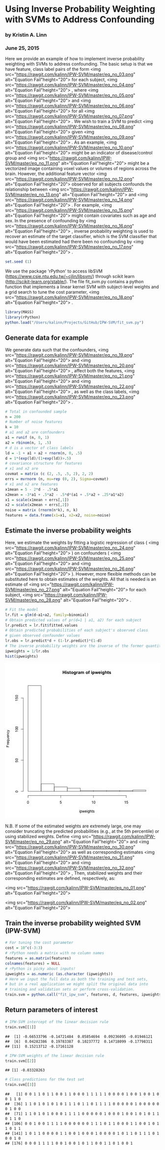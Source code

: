 # Using Inverse Probability Weighting with SVMs to Address Confounding
### by Kristin A. Linn
### June 25, 2015

Here we provide an example of how to implement inverse probability weighting with SVMs to address confounding.  The basic setup is that we have feature, class label pairs of the form 
<img src="https://rawgit.com/kalinn/IPW-SVM/master/eq_no_03.png" alt="Equation Fail"height="20">
 for each subject, 
<img src="https://rawgit.com/kalinn/IPW-SVM/master/eq_no_04.png" alt="Equation Fail"height="20">
, where 
<img src="https://rawgit.com/kalinn/IPW-SVM/master/eq_no_05.png" alt="Equation Fail"height="20">
 and 
<img src="https://rawgit.com/kalinn/IPW-SVM/master/eq_no_06.png" alt="Equation Fail"height="20">
 for all 
<img src="https://rawgit.com/kalinn/IPW-SVM/master/eq_no_07.png" alt="Equation Fail"height="20">
. We wish to train a SVM to predict 
<img src="https://rawgit.com/kalinn/IPW-SVM/master/eq_no_08.png" alt="Equation Fail"height="20">
 given 
<img src="https://rawgit.com/kalinn/IPW-SVM/master/eq_no_09.png" alt="Equation Fail"height="20">
. As an example, 
<img src="https://rawgit.com/kalinn/IPW-SVM/master/eq_no_10.png" alt="Equation Fail"height="20">
 might be an indicator of disease/control group and 
<img src="https://rawgit.com/kalinn/IPW-SVM/master/eq_no_11.png" alt="Equation Fail"height="20">
 might be a vectorized image containing voxel values or volumes of regions across the brain. However, the additional feature vector 
<img src="https://rawgit.com/kalinn/IPW-SVM/master/eq_no_12.png" alt="Equation Fail"height="20">
 observed for all subjects confounds the relationship between 
<img src="https://rawgit.com/kalinn/IPW-SVM/master/eq_no_13.png" alt="Equation Fail"height="20">
 and 
<img src="https://rawgit.com/kalinn/IPW-SVM/master/eq_no_14.png" alt="Equation Fail"height="20">
. For example, 
<img src="https://rawgit.com/kalinn/IPW-SVM/master/eq_no_15.png" alt="Equation Fail"height="20">
 might contain covariates such as age and sex.  In the presence of confounding by 
<img src="https://rawgit.com/kalinn/IPW-SVM/master/eq_no_16.png" alt="Equation Fail"height="20">
, inverse probability weighting is used to recover an estimate of the target classifier, which is the SVM classifier that would have been estimated had there been no confounding by 
<img src="https://rawgit.com/kalinn/IPW-SVM/master/eq_no_17.png" alt="Equation Fail"height="20">
.



```r
set.seed (1)
```

We use the package 'rPython' to access libSVM (https://www.csie.ntu.edu.tw/~cjlin/libsvm/) through scikit learn (http://scikit-learn.org/stable/). The file fit_svm.py contains a python function that implements a linear kernel SVM with subject-level weights and a grid search to tune the cost parameter, 
<img src="https://rawgit.com/kalinn/IPW-SVM/master/eq_no_18.png" alt="Equation Fail"height="20">
.



```r
library(MASS)
library(rPython)
python.load("/Users/kalinn/Projects/GitHub/IPW-SVM/fit_svm.py")
```

## Generate data for example

We generate data such that the confounders, 
<img src="https://rawgit.com/kalinn/IPW-SVM/master/eq_no_19.png" alt="Equation Fail"height="20">
 and 
<img src="https://rawgit.com/kalinn/IPW-SVM/master/eq_no_20.png" alt="Equation Fail"height="20">
, affect both the features, 
<img src="https://rawgit.com/kalinn/IPW-SVM/master/eq_no_21.png" alt="Equation Fail"height="20">
 and 
<img src="https://rawgit.com/kalinn/IPW-SVM/master/eq_no_22.png" alt="Equation Fail"height="20">
, as well as the class labels, 
<img src="https://rawgit.com/kalinn/IPW-SVM/master/eq_no_23.png" alt="Equation Fail"height="20">
.



```r
# Total in confounded sample
n = 200
# Number of noise features
k = 10
# a1 and a2 are confounders
a1 = runif (n, 0, 1)
a2 = rbinom(n, 1, .5)
# d is a vector of class labels
ld = -1 + a1 + a2 + rnorm(n, 0, .5)
d = 1*(exp(ld)/(1+exp(ld))>.5)
# covariance structure for features
# x1 and x2 are  
covmat = matrix (c (2, .5, .5, 2), 2, 2)
errs = mvrnorm (n, mu=rep (0, 2), Sigma=covmat)
# x1 and x2 are features
x1mean = 5 - 2*d - .5*a1
x2mean = -3*a1 + .5*a2 - .5*d*(a1 + .5*a2 + .25*a1*a2) 
x1 = scale(x1mean + errs[,1])
x2 = scale(x2mean + errs[,2])
noise = matrix (rnorm(n*k), n, k)
features = data.frame(x1=x1, x2=x2, noise=noise)
```

## Estimate the inverse probability weights

Here, we estimate the weights by fitting a logistic regression of class (
<img src="https://rawgit.com/kalinn/IPW-SVM/master/eq_no_24.png" alt="Equation Fail"height="20">
) on confounders (
<img src="https://rawgit.com/kalinn/IPW-SVM/master/eq_no_25.png" alt="Equation Fail"height="20">
 and 
<img src="https://rawgit.com/kalinn/IPW-SVM/master/eq_no_26.png" alt="Equation Fail"height="20">
). However, more flexible methods can be substituted here to obtain estimates of the weights. All that is needed is an estimate of 
<img src="https://rawgit.com/kalinn/IPW-SVM/master/eq_no_27.png" alt="Equation Fail"height="20">
 for each subject, 
<img src="https://rawgit.com/kalinn/IPW-SVM/master/eq_no_28.png" alt="Equation Fail"height="20">
.


```r
# Fit the model
lr.fit = glm(d~a1+a2, family=binomial)
# Obtain predicted values of pr(d=1 | a1, a2) for each subject
lr.predict = lr.fit$fitted.values
# Obtain predicted probabilities of each subject's observed class
# given observed confounder values
lr.obs = lr.predict*d + (1-lr.predict)*(1-d)
# The inverse probability weights are the inverse of the former quantity
ipweights = 1/lr.obs
hist(ipweights)
```

![plot of chunk unnamed-chunk-4](figure/unnamed-chunk-4-1.png) 

N.B. If some of the estimated weights are extremely large, one may consider truncating the predicted probabilities (e.g., at the 5th percentile) or using stabilized weights. Define 
<img src="https://rawgit.com/kalinn/IPW-SVM/master/eq_no_29.png" alt="Equation Fail"height="20">
 and 
<img src="https://rawgit.com/kalinn/IPW-SVM/master/eq_no_30.png" alt="Equation Fail"height="20">
 as well as corresponding estimates 
<img src="https://rawgit.com/kalinn/IPW-SVM/master/eq_no_31.png" alt="Equation Fail"height="20">
 and 
<img src="https://rawgit.com/kalinn/IPW-SVM/master/eq_no_32.png" alt="Equation Fail"height="20">
, Then, stabilized weights and their corresponding estimates are defined, respectively, as:


<img src="https://rawgit.com/kalinn/IPW-SVM/master/eq_no_01.png" alt="Equation Fail"height="20">



<img src="https://rawgit.com/kalinn/IPW-SVM/master/eq_no_02.png" alt="Equation Fail"height="20">


## Train the inverse probability weighted SVM (IPW-SVM)


```r
# For tuning the cost parameter
cost = 10^c(-3:3)
# rPython needs a matrix with no column names
features = as.matrix(features)
colnames(features) = NULL
# rPython is picky about inputs!
ipweights = as.numeric (as.character (ipweights))
# Here we input the full data as both the training and test sets, 
# but in a real application we might split the original data into
# training and validation sets or perform cross-validation.
train.svm = python.call("fit_ipw_svm", features, d, features, ipweights, cost)
```

## Return parameters of interest


```r
# IPW-SVM intercept of the linear decision rule
train.svm[[1]]
```

```
##  [1] -0.66533796 -0.14721484  0.05854694  0.09236095 -0.01946121
##  [6]  0.04282386  0.19783387  0.10237772  0.14718099 -0.17798311
## [11]  0.15213712 -0.17161128
```

```r
# IPW-SVM weights of the linear decision rule
train.svm[[2]]
```

```
## [1] -0.03328263
```

```r
# Class predictions for the test set
train.svm[[3]]
```

```
##   [1] 0 0 1 1 0 1 1 0 0 1 1 0 0 0 1 1 1 1 1 0 0 0 0 1 0 0 1 0 0 1 0 0 1 1 0
##  [36] 1 1 0 1 0 1 0 1 0 1 1 1 0 1 1 0 1 1 1 1 0 0 0 0 0 1 0 0 0 0 0 0 1 0 0
##  [71] 1 1 0 1 0 1 0 0 0 1 1 1 1 0 0 0 0 0 1 0 0 0 1 0 0 1 0 1 0 1 1 0 1 1 0
## [106] 0 0 1 0 0 1 1 1 1 0 0 0 0 0 0 1 1 1 0 1 1 0 0 0 1 1 0 0 1 0 1 1 0 1 1
## [141] 1 0 1 1 0 0 0 0 1 1 0 0 1 0 0 0 1 0 0 0 0 1 0 1 1 0 1 1 1 0 1 0 0 1 0
## [176] 0 0 0 1 1 1 1 0 0 1 0 0 1 0 1 1 0 0 1 1 0 1 0 0 1
```


